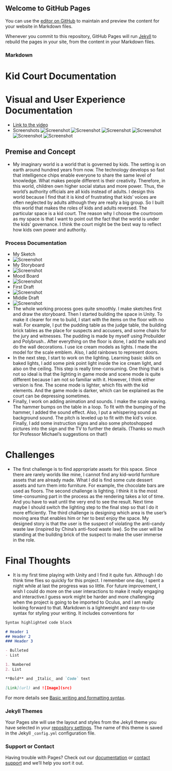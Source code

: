 ## Welcome to GitHub Pages

You can use the [editor on GitHub](https://github.com/jiayiliang1222/Project1_Kid-Court/edit/main/docs/index.md) to maintain and preview the content for your website in Markdown files.

Whenever you commit to this repository, GitHub Pages will run [Jekyll](https://jekyllrb.com/) to rebuild the pages in your site, from the content in your Markdown files.

### Markdown
# Kid Court Documentation

# Visual and User Experience Documentation
- [Link to the video](https://www.youtube.com/watch?v=Lredc1Ecc9o)
- Screenshots
![Screenshot](https://github.com/jiayiliang1222/Project1_Kid-Court/blob/main/Screenshots%20and%20Recordings/Screenshot%200.png) 
![Screenshot](https://github.com/jiayiliang1222/Project1_Kid-Court/blob/main/Screenshots%20and%20Recordings/Screenshot1.png)
![Screenshot](https://github.com/jiayiliang1222/Project1_Kid-Court/blob/main/Screenshots%20and%20Recordings/Screenshot2.png)
![Screenshot](https://github.com/jiayiliang1222/Project1_Kid-Court/blob/main/Screenshots%20and%20Recordings/Screenshot3.png)
![Screenshot](https://github.com/jiayiliang1222/Project1_Kid-Court/blob/main/Screenshots%20and%20Recordings/Screenshot4.png)
![Screenshot](https://github.com/jiayiliang1222/Project1_Kid-Court/blob/main/Screenshots%20and%20Recordings/Screenshot5.png)
## Premise and Concept
- My imaginary world is a world that is governed by kids. The setting is on earth around hundred years from now. The technology develops so fast that intelligence chips enable everyone to share the same level of knowledge. What makes people different is their creativity. Therefore, in this world, children own higher social status and more power. Thus, the world’s authority officials are all kids instead of adults. I design this world because I find that it is kind of frustrating that kids’ voices are often neglected by adults although they are really a big group. So I built this world that makes the roles of kids and adults reversed.
The particular space is a kid court. The reason why I choose the courtroom as my space is that I want to point out the fact that the world is under the kids’ governance. I think the court might be the best way to reflect how kids own power and authority. 
### Process Documentation
- My Sketch
- ![Screenshot](https://github.com/jiayiliang1222/Project1_Kid-Court/blob/main/Screenshots%20and%20Recordings/Sketch.jpg)
- My Storyboard
- ![Screenshot](https://github.com/jiayiliang1222/Project1_Kid-Court/blob/main/Screenshots%20and%20Recordings/Storyboard.jpg)
- Mood Board
- ![Screenshot](https://github.com/jiayiliang1222/Project1_Kid-Court/blob/main/Screenshots%20and%20Recordings/Mood%20Board.jpg)
- First Draft
- ![Screenshot](https://github.com/jiayiliang1222/Project1_Kid-Court/blob/main/Screenshots%20and%20Recordings/First%20Draft.png)
- Middle Draft
- ![Screenshot](https://github.com/jiayiliang1222/Project1_Kid-Court/blob/main/Screenshots%20and%20Recordings/Progress.png)
- The whole working process goes quite smoothly. I make sketches first and draw the storyboard. Then I started building the space in Unity. To make it clearer for me to build, I start with the items on the floor with no wall. For example, I put the pudding table as the judge table, the building brick tables as the place for suspects and accusers, and some chairs for the jury and witnesses.  The pudding is made by myself using Probuilder and Polybrush.. After everything on the floor is done, I add the walls and do the wall decorations. I use ice cream models as lights. I made the model for the scale emblem. Also, I add rainbows to represent doors. 
- In the next step, I start to work on the lighting. Learning basic skills on baked lights, I add some pink point light inside the ice cream light, and also on the ceiling. This step is really time-consuming. One thing that is not so ideal is that the lighting in game mode and scene mode is quite different because I am not so familiar with it. However, I think either version is fine. The scene mode is lighter, which fits with the kid elements. And the game mode is darker, which can be explained as the court can be depressing sometimes. 
- Finally, I work on adding animation and sounds. I make the scale waving. The hammer bumps on the table in a loop. To fit with the bumping of the hammer, I added the sound effect. Also, I put a whispering sound as background sound. The pitch is leveled up to fit with the kid's voice. Finally, I add some instruction signs and also some photoshopped pictures into the sign and the TV to further the details. (Thanks so much for Professor Michael’s suggestions on that!) 
# Challenges
- The first challenge is to find appropriate assets for this space. Since there are rarely worlds like mine, I cannot find any kid-world furniture assets that are already made. What I did is find some cute dessert assets and turn them into furniture. For example, the chocolate bars are used as floors. The second challenge is lighting. I think it is the most time-consuming part in the process as the rendering takes a lot of time. And you have to wait until the very end to see the result. Next time maybe I should switch the lighting step to the final step so that I do it more efficiently. The third challenge is designing which area is the user’s moving area that enables him or her to best enjoy the space. My designed story is that the user is the suspect of violating the anti-candy waste law (inspired by China’s anti-food waste law). So the user will be standing at the building brick of the suspect to make the user immerse in the role. 
# Final Thoughts
- It is my first time playing with Unity and I find it quite fun. Although I do think time flies so quickly for this project. I remember one day, I spent a night while at last the progress was so little. For future improvement, I wish I could do more on the user interactions to make it really engaging and interactive.I guess work might be harder and more challenging when the project is going to be imported to Oculus, and I am really looking forward to that. 
Markdown is a lightweight and easy-to-use syntax for styling your writing. It includes conventions for

```markdown
Syntax highlighted code block

# Header 1
## Header 2
### Header 3

- Bulleted
- List

1. Numbered
2. List

**Bold** and _Italic_ and `Code` text

[Link](url) and ![Image](src)
```

For more details see [Basic writing and formatting syntax](https://docs.github.com/en/github/writing-on-github/getting-started-with-writing-and-formatting-on-github/basic-writing-and-formatting-syntax).

### Jekyll Themes

Your Pages site will use the layout and styles from the Jekyll theme you have selected in your [repository settings](https://github.com/jiayiliang1222/Project1_Kid-Court/settings/pages). The name of this theme is saved in the Jekyll `_config.yml` configuration file.

### Support or Contact

Having trouble with Pages? Check out our [documentation](https://docs.github.com/categories/github-pages-basics/) or [contact support](https://support.github.com/contact) and we’ll help you sort it out.
